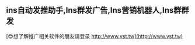 ## **ins自动发推助手,**Ins**群发广告,**Ins**营销机器人,**Ins**群群发**

[😍想了解推广相关软件的朋友请登录 http://www.vst.tw](http://www.vst.tw)



